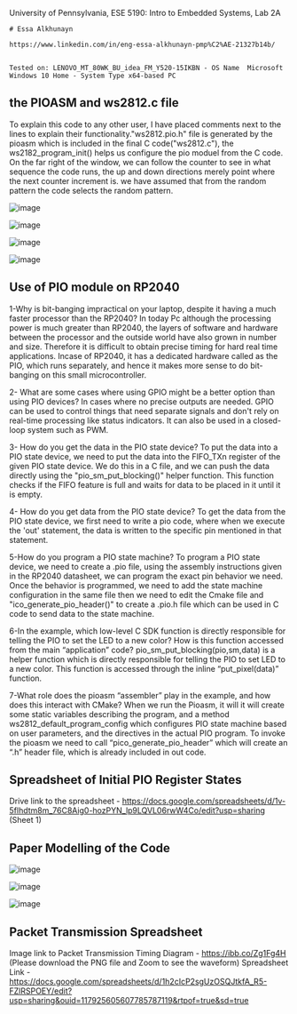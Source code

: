 University of Pennsylvania, ESE 5190: Intro to Embedded Systems, Lab 2A

    # Essa Alkhunayn
    
    https://www.linkedin.com/in/eng-essa-alkhunayn-pmp%C2%AE-21327b14b/
      
        
    Tested on: LENOVO_MT_80WK_BU_idea_FM_Y520-15IKBN - OS Name	Microsoft Windows 10 Home - System Type	x64-based PC




## the PIOASM and ws2812.c file

To explain this code to any other user, I have placed comments next to the lines to explain their functionality."ws2812.pio.h" file is generated by the pioasm which is included in the final C code("ws2812.c"), the ws2182_program_init() helps us configure the pio moduel from the C code.
On the far right of the window, we can follow the counter to see in what sequence the code runs, the up and down directions merely point where the next counter increment is. we have assumed that from the random pattern the code selects the random pattern.


![image](https://user-images.githubusercontent.com/114237225/196306208-71761b60-ef80-42ca-a1aa-3f1bfbf44f47.png)


![image](https://user-images.githubusercontent.com/114237225/196306275-21abc5f5-f178-4d75-80e0-ed5468290167.png)


![image](https://user-images.githubusercontent.com/114237225/196306321-8ea4de67-2b7a-493c-bebe-9343c60a7100.png)


![image](https://user-images.githubusercontent.com/114237225/196306362-793da235-7331-4a8a-98df-0c0bacbd55bc.png)


## Use of PIO module on RP2040
1-Why is bit-banging impractical on your laptop, despite it having a much faster processor than the RP2040? 
In today Pc although the processing power is much greater than RP2040, the layers of software and hardware between the processor and the outside world have also grown in number and size. Therefore it is difficult to obtain precise timing for hard real time applications. Incase of RP2040, it has a dedicated hardware called as the PIO, which runs separately, and hence it makes more sense to do bit-banging on this small microcontroller.

2- What are some cases where using GPIO might be a better option than using PIO devices?
 In cases where no precise outputs are needed. GPIO can be used to control things that need separate signals and don't rely on real-time processing like status indicators. It can also be used in a closed-loop system such as PWM.

3- How do you get the data in the PIO state device? 
To put the data into a PIO state device, we need to put the data into the FIFO_TXn register of the given PIO state device. We do this in a C file, and we can push the data directly using the "pio_sm_put_blocking()" helper function. This function checks if the FIFO feature is full and waits for data to be placed in it until it is empty.

4- How do you get data from the PIO state device? 
To get the data from the PIO state device, we first need to write a pio code, where when we execute the 'out' statement, the data is written to the specific pin mentioned in that statement.

5-How do you program a PIO state machine? 
To program a PIO state device, we need to create a .pio file, using the assembly instructions given in the RP2040 datasheet, we can program the exact pin behavior we need. Once the behavior is programmed, we need to add the state machine configuration in the same file then we need to edit the Cmake file and "ico_generate_pio_header()" to create a .pio.h file which can be used in C code to send data to the state machine.

6-In the example, which low-level C SDK function is directly responsible for telling the PIO to set the LED to a new color? How is this function accessed from the main “application” code? 
pio_sm_put_blocking(pio,sm,data) is a helper function which is directly responsible for telling the PIO to set LED to a new color. This function is accessed through the inline “put_pixel(data)” function.

7-What role does the pioasm “assembler” play in the example, and how does this interact with CMake?
When we run the Pioasm, it will it will create some static variables describing the program, and a method ws2812_default_program_config which configures PIO state machine based on user parameters, and the directives in the actual PIO program. To invoke the pioasm we need to call “pico_generate_pio_header” which will create an “.h” header file, which is already included in out code.


## Spreadsheet of Initial PIO Register States

Drive link to the spreadsheet - https://docs.google.com/spreadsheets/d/1v-5flhdtm8m_76C8Aig0-hozPYN_lp9LQVL06rwW4Co/edit?usp=sharing (Sheet 1)



## Paper Modelling of the Code

![image](https://user-images.githubusercontent.com/114237225/196308088-60dddc26-aa1e-4bf9-844c-430c0d41f595.png)

![image](https://user-images.githubusercontent.com/114237225/196308160-5d529a87-7a24-4b31-9d8a-dc0cc7a2825e.png)

![image](https://user-images.githubusercontent.com/114237225/196308171-7a981a5d-bd82-4b93-b907-8f4dee25b32a.png)




## Packet Transmission Spreadsheet

Image link to Packet Transmission Timing Diagram - https://ibb.co/Zg1Fg4H (Please download the PNG file and Zoom to see the waveform) Spreadsheet Link - https://docs.google.com/spreadsheets/d/1h2cIcP2sgUzOSQJtkfA_R5-FZlRSPOEY/edit?usp=sharing&ouid=117925605607785787119&rtpof=true&sd=true
